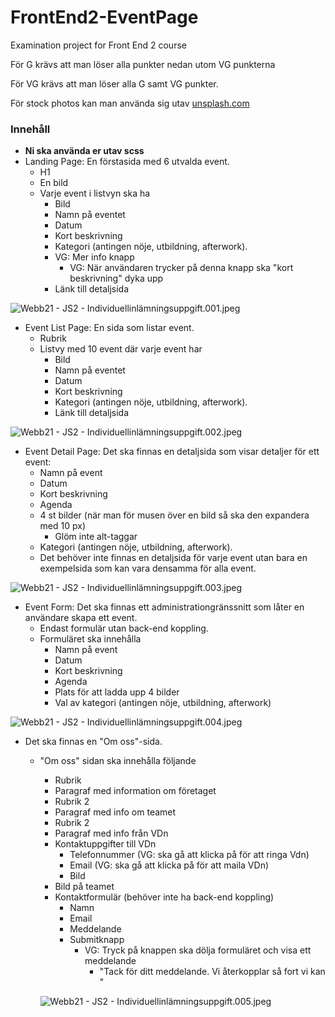 # FrontEnd2-EventPage
Examination project for Front End 2 course

För G krävs att man löser alla punkter nedan utom VG punkterna

För VG krävs att man löser alla G samt VG punkter.

För stock photos kan man använda sig utav [unsplash.com](http://unsplash.com) 

### Innehåll

- **Ni ska använda er utav scss**
- Landing Page: En förstasida med 6 utvalda event.
    - H1
    - En bild
    - Varje event i listvyn ska ha
        - Bild
        - Namn på eventet
        - Datum
        - Kort beskrivning
        - Kategori (antingen nöje, utbildning, afterwork).
        - VG: Mer info knapp
            - VG: När användaren trycker på denna knapp ska "kort beskrivning" dyka upp
        - Länk till detaljsida
        

![Webb21 - JS2 - Individuellinlämningsuppgift.001.jpeg](https://s3-us-west-2.amazonaws.com/secure.notion-static.com/f90e911e-29df-49a7-9818-4ae5096a359c/Webb21_-_JS2_-_Individuellinlamningsuppgift.001.jpeg)

- Event List Page: En sida som listar event.
    - Rubrik
    - Listvy med 10 event där varje event har
        - Bild
        - Namn på eventet
        - Datum
        - Kort beskrivning
        - Kategori (antingen nöje, utbildning, afterwork).
        - Länk till detaljsida

![Webb21 - JS2 - Individuellinlämningsuppgift.002.jpeg](https://s3-us-west-2.amazonaws.com/secure.notion-static.com/3e32b562-0453-426d-b9d6-06bd2ecbfc96/Webb21_-_JS2_-_Individuellinlamningsuppgift.002.jpeg)

- Event Detail Page: Det ska finnas en detaljsida som visar detaljer för ett event:
    - Namn på event
    - Datum
    - Kort beskrivning
    - Agenda
    - 4 st bilder (när man för musen över en bild så ska den expandera med 10 px)
        - Glöm inte alt-taggar
    - Kategori (antingen nöje, utbildning, afterwork).
    - Det behöver inte finnas en detaljsida för varje event utan bara en exempelsida som kan vara densamma för alla event.

![Webb21 - JS2 - Individuellinlämningsuppgift.003.jpeg](https://s3-us-west-2.amazonaws.com/secure.notion-static.com/24fb80ff-ca1c-4d58-a77e-2784e1472f5e/Webb21_-_JS2_-_Individuellinlamningsuppgift.003.jpeg)

- Event Form: Det ska finnas ett administrationgränssnitt som låter en användare skapa ett event.
    - Endast formulär utan back-end koppling.
    - Formuläret ska innehålla
        - Namn på event
        - Datum
        - Kort beskrivning
        - Agenda
        - Plats för att ladda upp 4 bilder
        - Val av kategori (antingen nöje, utbildning, afterwork)

![Webb21 - JS2 - Individuellinlämningsuppgift.004.jpeg](https://s3-us-west-2.amazonaws.com/secure.notion-static.com/e6312450-0dc1-4a8b-8c21-16184341b731/Webb21_-_JS2_-_Individuellinlamningsuppgift.004.jpeg)

- Det ska finnas en "Om oss"-sida.
    - "Om oss" sidan ska innehålla följande
        - Rubrik
        - Paragraf med information om företaget
        - Rubrik 2
        - Paragraf med info om teamet
        - Rubrik 2
        - Paragraf med info från VDn
        - Kontaktuppgifter till VDn
            - Telefonnummer (VG: ska gå att klicka på för att ringa Vdn)
            - Email (VG: ska gå att klicka på för att maila VDn)
            - Bild
        - Bild på teamet
        - Kontaktformulär (behöver inte ha back-end koppling)
            - Namn
            - Email
            - Meddelande
            - Submitknapp
                - VG: Tryck på knappen ska dölja formuläret och visa ett meddelande
                    - "Tack för ditt meddelande. Vi återkopplar så fort vi kan "
        
        ![Webb21 - JS2 - Individuellinlämningsuppgift.005.jpeg](https://s3-us-west-2.amazonaws.com/secure.notion-static.com/f9ad6fb7-993f-4aad-9848-750ea1a44c74/Webb21_-_JS2_-_Individuellinlamningsuppgift.005.jpeg)
